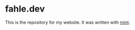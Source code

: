 # fahle.dev

This is the repository for my website. It was written with [mint](https://www.mint-lang.com).
